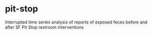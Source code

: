 # pit-stop
Interrupted time series analysis of reports of exposed feces before and after SF Pit Stop restroom interventions
